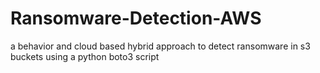 # Ransomware-Detection-AWS
a behavior and cloud based hybrid approach to detect ransomware in s3 buckets using a python boto3 script
